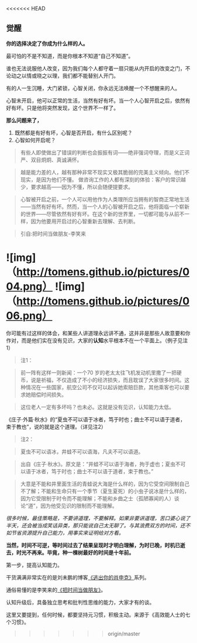 <<<<<<< HEAD
## 觉醒
**你的选择决定了你成为什么样的人。**

最可怕的不是不知道，而是你根本不知道“自己不知道”。

谁也无法说服他人改变，因为我们每个人都守着一扇只能从内开启的改变之门，不论动之以情或晓之以理，我们都不能替别人开门。

有的人一生沉睡，大门紧锁，心智关闭，你永远无法唤醒一个不想醒来的人。

心智未开启，他可以正常的生活，当然有好有坏。当一个人心智开启之后，依然有好有坏。只是他将突然发现，这个世界不一样了。

**那么问题来了，**
1. 既然都是有好有坏，心智是否开启，有什么区别呢？
2. 心智如何开启呢？

> 有些人即使做出了错误的判断也会振振有词——绝非强词夺理，而是义正词严、双目炯炯、真诚满怀。

> 越是能力差的人，越有那种非常不现实又极其脆弱的完美主义倾向。他们不现实，是因为他们不懂。
做咨询工作的人都有深刻的体验：客户的常识越少，要求越高——因为不懂，所以会随便提要求。

> 心智被开启之前，一个人可以用他作为人类理所应当拥有的智商正常地生活——当然有好有坏。然而，当一个人的心智被开启之后，他将面临一个崭新的世界——尽管依然有好有坏。在这个新的世界里，一切都可能与从前不一样，因为他要用开启过的心智重新去理解、去判断。

> 引自:把时间当做朋友-李笑来

![img]（http://tomens.github.io/pictures/004.png）
![img]（http://tomens.github.io/pictures/006.png）
=======
你可能有过这样的体会，和某些人讲道理永远讲不通，这并非是那些人故意要和你作对，而是他们实在没有见识，大家的**认知**水平根本不在一个平面上。（例子见注1）

> 注1：

> 前一阵有这样一则新闻：一个70 岁的老太太往飞机发动机里撒了一把硬币，说是祈福，不仅造成了不小的经济损失，而且耽误了大家很多时间。这种情况在一些国家，航空公司不仅可以起诉她索赔巨款，其他乘客也可以要求她赔偿时间损失。

> 这位老人一定有多坏吗？也未必。这就是没有见识，认知能力太低。

《庄子·外篇·秋水》的“夏虫不可以语于冰者，笃于时也；曲士不可以语于道者，束于教也”，说的就是这个道理。（详见注2）

> 注2：

> 夏虫不可以语冰，井蛙不可以语海，凡夫不可以语道。

> 出自《庄子·秋水》。原文是：“井蛙不可以语于海者，拘于虚也；夏虫不可以语于冰者，笃于时也；曲士不可以语于道者，束于教也。”　　

> 大意是不能和井里面生活的青蛙说大海是什么样的，因为它受空间限制自己不了解；不能和生命只有一个季节（夏生夏死）的小虫子说冰是什么样的，因为它受限制于时令而不能理解；不能和乡曲之士（孤陋寡闻的人）谈论“道”，因为他受见识的限制而不能理解。


*很多时候，最佳策略是，不要讲道理，不要解释。如果非要讲道理，苦口婆心说了半天，还会被当成笑话异类，那只能说自己太无聊了。与其浪费双方的时间，还不如节省资源提升自己能力，用事实来证明给对方看。*

**当然，时间不可逆，等时间过去了结果呈现时才明白理解，为时已晚，时机已逝去，时光不再来。毕竟，种一棵树最好的时间是十年前。**

第一步，提高认知能力。

干货满满非常实在的是刘未鹏的博客[《逃出你的肖申克》](http://mindhacks.cn/2009/01/18/escape-from-your-shawshank-part1/)系列。

通俗易懂的是李笑来的[《把时间当做朋友》](http://www.zhibimo.com/books/xiaolai/ba-shi-jian-dang-zuo-peng-you)。

认知升级后，具备独立思考和批判性思维的能力，大家才有的谈。

这里又要提到，任何时候，都要坚持元习惯，积极主动。来源于《高效能人士的七个习惯》。
>>>>>>> origin/master
